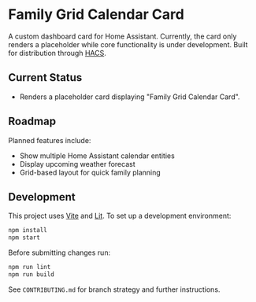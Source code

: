 # Family Grid Calendar Card

A custom dashboard card for Home Assistant. Currently, the card only renders a placeholder while core functionality is under development. Built for distribution through [HACS](https://hacs.xyz/).

## Current Status

- Renders a placeholder card displaying "Family Grid Calendar Card".

## Roadmap

Planned features include:

- Show multiple Home Assistant calendar entities
- Display upcoming weather forecast
- Grid-based layout for quick family planning

## Development

This project uses [Vite](https://vitejs.dev/) and [Lit](https://lit.dev/). To set up a development environment:

```bash
npm install
npm start
```

Before submitting changes run:

```bash
npm run lint
npm run build
```

See `CONTRIBUTING.md` for branch strategy and further instructions.
